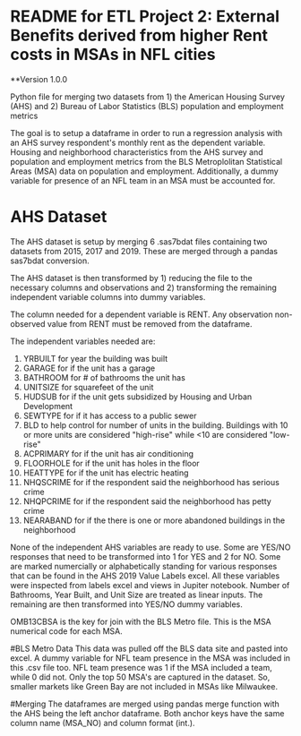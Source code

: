 # README for ETL Project 2: External Benefits derived from higher Rent costs in MSAs in NFL cities

**Version 1.0.0

Python file for merging two datasets from 1) the American Housing Survey (AHS) and 2) Bureau of Labor Statistics (BLS) population and employment metrics

The goal is to setup a dataframe in order to run a regression analysis with an AHS survey respondent's monthly rent as the dependent variable. 
Housing and neighborhood characteristics from the AHS survey and population and employment metrics from the BLS Metroplolitan Statistical Areas (MSA) data
on population and employment. Additionally, a dummy variable for presence of an NFL team in an MSA must be accounted for.

# AHS Dataset
The AHS dataset is setup by merging 6 .sas7bdat files containing two datasets from 2015, 2017 and 2019. 
These are merged through a pandas sas7bdat conversion.

The AHS dataset is then transformed by 1) reducing the file to the necessary columns and observations and 
2) transforming the remaining independent variable columns into dummy variables.

The column needed for a dependent variable is RENT. Any observation non-observed value from RENT must be removed from the dataframe.

The independent variables needed are:
1) YRBUILT for year the building was built
2) GARAGE for if the unit has a garage
3) BATHROOM for # of bathrooms the unit has
4) UNITSIZE for squarefeet of the unit
5) HUDSUB for if the unit gets subsidized by Housing and Urban Development
6) SEWTYPE for if it has access to a public sewer
7) BLD to help control for number of units in the building. Buildings with 10 or more units are considered "high-rise" while <10 are considered "low-rise"
8) ACPRIMARY for if the unit has air conditioning
9) FLOORHOLE for if the unit has holes in the floor
10) HEATTYPE for if the unit has electric heating
11) NHQSCRIME for if the respondent said the neighborhood has serious crime
12) NHQPCRIME for if the respondent said the neighborhood has petty crime
13) NEARABAND for if the there is one or more abandoned buildings in the neighborhood

None of the independent AHS variables are ready to use. Some are YES/NO responses that need to be transformed into 1 for YES and 2 for NO. 
Some are marked numercially or alphabetically standing for various responses that can be found in the AHS 2019 Value Labels excel. 
All these variables were inspected from labels excel and views in Jupiter notebook. Number of Bathrooms, Year Built, and Unit Size are treated as linear
inputs. The remaining are then transformed into YES/NO dummy variables.

OMB13CBSA is the key for join with the BLS Metro file. This is the MSA numerical code for each MSA.

#BLS Metro Data
This data was pulled off the BLS data site and pasted into excel. A dummy variable for NFL team presence in the MSA was included in this .csv file too.
NFL team presence was 1 if the MSA included a team, while 0 did not. Only the top 50 MSA's are captured in the dataset. So, smaller markets like Green Bay
are not included in MSAs like Milwaukee.

#Merging
The dataframes are merged using pandas merge function with the AHS being the left anchor dataframe. Both anchor keys have the same column name (MSA_NO) 
and column format (int.).


